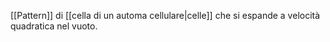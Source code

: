 [[Pattern]] di [[cella di un automa cellulare|celle]] che si espande a velocità quadratica nel vuoto.